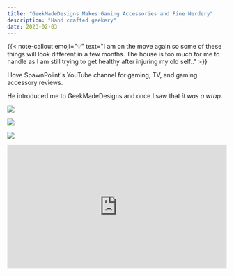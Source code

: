 ```yaml
---
title: "GeekMadeDesigns Makes Gaming Accessories and Fine Nerdery"
description: "Hand crafted geekery"
date: 2023-02-03
---
```




{{< note-callout emoji="💡" text="I am on the move again so some of these things will look different in a few months. The house is too much for me to handle as I am still trying to get healthy after injuring my old self.." >}}

I love SpawnPoiint's YouTube channel for gaming, TV, and gaming accessory reviews.

He introduced me to GeekMadeDesigns and once I saw that *it was a wrap*.

![](/images/IMG_3706.jpg)

![](/images/IMG_3700.jpg)

![](/images/IMG_3713.jpg)


<style>.embed-container { position: relative; padding-bottom: 56.25%; height: 0; overflow: hidden; max-width: 100%; } .embed-container iframe, .embed-container object, .embed-container embed { position: absolute; top: 0; left: 0; width: 100%; height: 100%; }</style><div class='embed-container'><iframe src='https://www.youtube.com/embed/IasskBe_tQI' frameborder='0' allowfullscreen></iframe></div>

<!-- {{< video src="https://www.youtube.com/watch?v=IasskBe_tQI" >}} -->